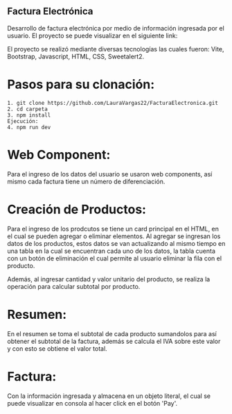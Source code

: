 ## Factura Electrónica
Desarrollo de factura electrónica por medio de información ingresada por el usuario. El proyecto se puede visualizar en el siguiente link: 

El proyecto se realizó mediante diversas tecnologías las cuales fueron: Vite, Bootstrap, Javascript, HTML, CSS, Sweetalert2.

# Pasos para su clonación:
    1. git clone https://github.com/LauraVargas22/FacturaElectronica.git
    2. cd carpeta
    3. npm install
    Ejecución:
    4. npm run dev

# Web Component:
Para el ingreso de los datos del usuario se usaron web components, así mismo cada factura tiene un número de diferenciación.

# Creación de Productos:
Para el ingreso de los prodcutos se tiene un card principal en el HTML, en el cual se pueden agregar o eliminar elementos. Al agregar se ingresan los datos de los productos, estos datos se van actualizando al mismo tiempo en una tabla en la cual se encuentran cada uno de los datos, la tabla cuenta con un botón de eliminación el cual permite al usuario eliminar la fila con el producto.

Además, al ingresar cantidad y valor unitario del producto, se realiza la operación para calcular subtotal por producto.

# Resumen:
En el resumen se toma el subtotal de cada producto sumandolos para así obtener el subtotal de la factura, además se calcula el IVA sobre este valor y con esto se obtiene el valor total.

# Factura:
Con la información ingresada y almacena en un objeto literal, el cual se puede visualizar en consola al hacer click en el botón 'Pay'.